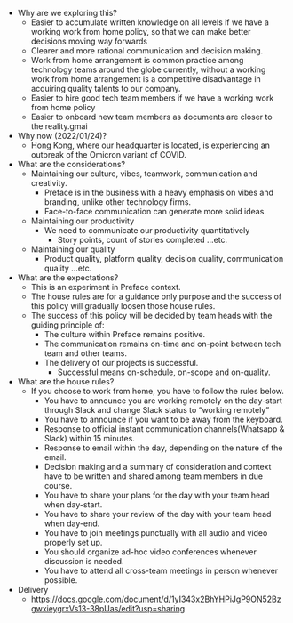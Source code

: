 - Why are we exploring this?
    - Easier to accumulate written knowledge on all levels if we have a working work from home policy, so that we can make better decisions moving way forwards
    - Clearer and more rational communication and decision making.
    - Work from home arrangement is common practice among technology teams around the globe currently, without a working work from home arrangement is a competitive disadvantage in acquiring quality talents to our company.
    - Easier to hire good tech team members if we have a working work from home policy
    - Easier to onboard new team members as documents are closer to the reality.gmai
- Why now (2022/01/24)?
    - Hong Kong, where our headquarter is located, is experiencing an outbreak of the Omicron variant of COVID.
- What are the considerations?
    - Maintaining our culture, vibes, teamwork, communication and creativity.
        - Preface is in the business with a heavy emphasis on vibes and branding, unlike other technology firms.
        - Face-to-face communication can generate more solid ideas.
    - Maintaining our productivity
        - We need to communicate our productivity quantitatively
            - Story points, count of stories completed …etc.
    - Maintaining our quality
        - Product quality, platform quality, decision quality, communication quality …etc.
- What are the expectations?
    - This is an experiment in Preface context.
    - The house rules are for a guidance only purpose and the success of this policy will gradually loosen those house rules.
    - The success of this policy will be decided by team heads with the guiding principle of:
        - The culture within Preface remains positive.
        - The communication remains on-time and on-point between tech team and other teams.
        - The delivery of our projects is successful.
            - Successful means on-schedule, on-scope and on-quality.
- What are the house rules?
    - If you choose to work from home, you have to follow the rules below.
        - You have to announce you are working remotely on the day-start through Slack and change Slack status to “working remotely”
        - You have to announce if you want to be away from the keyboard.
        - Response to official instant communication channels(Whatsapp & Slack) within 15 minutes.
        - Response to email within the day, depending on the nature of the email.
        - Decision making and a summary of consideration and context have to be written and shared among team members in due course.
        - You have to share your plans for the day with your team head when day-start.
        - You have to share your review of the day with your team head when day-end.
        - You have to join meetings punctually with all audio and video properly set up.
        - You should organize ad-hoc video conferences whenever discussion is needed.
        - You have to attend all cross-team meetings in person whenever possible.
- Delivery
    - https://docs.google.com/document/d/1yI343x2BhYHPiJgP9ON52BzgwxieygrxVs13-38pUas/edit?usp=sharing
